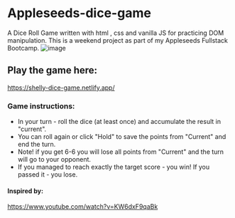 # Appleseeds-dice-game
A Dice Roll Game written with html , css and vanilla JS for practicing DOM manipulation.
This is a weekend project as part of my Appleseeds Fullstack Bootcamp.
![image](https://user-images.githubusercontent.com/33236921/215281904-166d4193-e300-4b7d-bc91-20c247b2d281.png)


## Play the game here:
https://shelly-dice-game.netlify.app/

### Game instructions:
* In your turn - roll the dice (at least once) and accumulate the result in "current".
* You can roll again or click "Hold" to save the points from "Current" and end the turn.
* Note! if you get 6-6 you will lose all points from "Current" and the turn will go to your opponent.
* If you managed to reach exactly the target score - you win! If you passed it - you lose.

#### Inspired by:
https://www.youtube.com/watch?v=KW6dxF9qaBk
